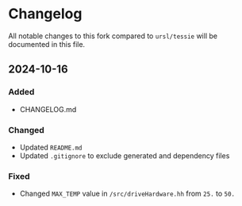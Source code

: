 # Changelog

All notable changes to this fork compared to `ursl/tessie` will be documented in this file.

## 2024-10-16

### Added

- CHANGELOG.md

### Changed

- Updated `README.md`
- Updated `.gitignore` to exclude generated and dependency files

### Fixed

- Changed `MAX_TEMP` value in `/src/driveHardware.hh` from `25.` to `50.`
